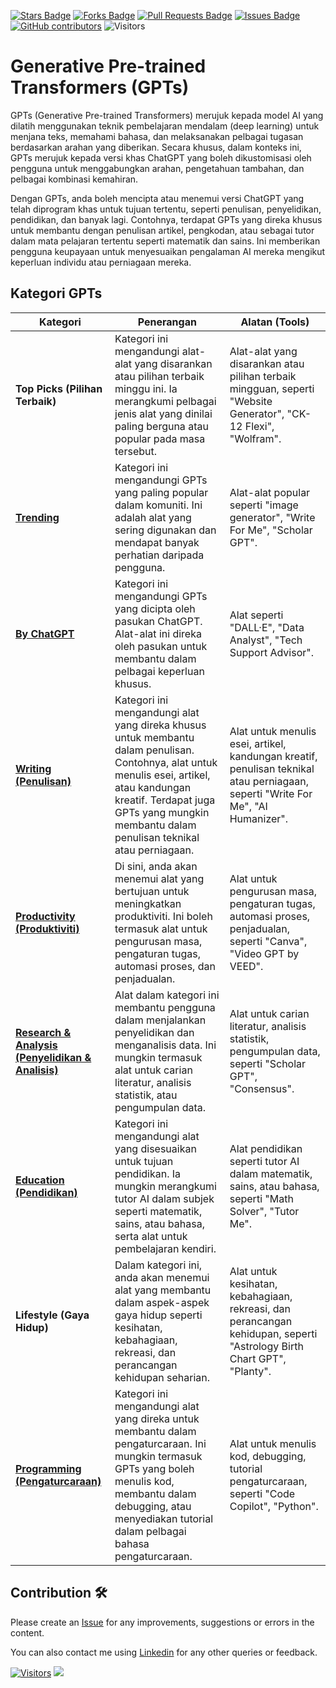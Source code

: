 <a href="https://github.com/drshahizan/ai-tools/stargazers"><img src="https://img.shields.io/github/stars/drshahizan/ai-tools" alt="Stars Badge"/></a>
<a href="https://github.com/drshahizan/ai-tools/network/members"><img src="https://img.shields.io/github/forks/drshahizan/ai-tools" alt="Forks Badge"/></a>
<a href="https://github.com/drshahizan/ai-tools"><img src="https://img.shields.io/github/issues-pr/drshahizan/ai-tools" alt="Pull Requests Badge"/></a>
<a href="https://github.com/drshahizan/ai-tools/issues"><img src="https://img.shields.io/github/issues/drshahizan/ai-tools" alt="Issues Badge"/></a>
<a href="https://github.com/drshahizan/ai-tools/graphs/contributors"><img alt="GitHub contributors" src="https://img.shields.io/github/contributors/drshahizan/ai-tools?color=2b9348"></a>
![Visitors](https://api.visitorbadge.io/api/visitors?path=https%3A%2F%2Fgithub.com%2Fdrshahizan%2Fai-tools&labelColor=%23d9e3f0&countColor=%23697689&style=flat)

# Generative Pre-trained Transformers (GPTs)

GPTs (Generative Pre-trained Transformers) merujuk kepada model AI yang dilatih menggunakan teknik pembelajaran mendalam (deep learning) untuk menjana teks, memahami bahasa, dan melaksanakan pelbagai tugasan berdasarkan arahan yang diberikan. Secara khusus, dalam konteks ini, GPTs merujuk kepada versi khas ChatGPT yang boleh dikustomisasi oleh pengguna untuk menggabungkan arahan, pengetahuan tambahan, dan pelbagai kombinasi kemahiran.

Dengan GPTs, anda boleh mencipta atau menemui versi ChatGPT yang telah diprogram khas untuk tujuan tertentu, seperti penulisan, penyelidikan, pendidikan, dan banyak lagi. Contohnya, terdapat GPTs yang direka khusus untuk membantu dengan penulisan artikel, pengkodan, atau sebagai tutor dalam mata pelajaran tertentu seperti matematik dan sains. Ini memberikan pengguna keupayaan untuk menyesuaikan pengalaman AI mereka mengikut keperluan individu atau perniagaan mereka.

## Kategori GPTs

| Kategori                       | Penerangan                                                                                                                                                         |  Alatan (Tools)                                                                                     |
|------------------------------------|-----------------------------------------------------------------------------------------------------------------------------------------------------------------------|-------------------------------------------------------------------------------------------------------------|
| **Top Picks (Pilihan Terbaik)**    | Kategori ini mengandungi alat-alat yang disarankan atau pilihan terbaik minggu ini. Ia merangkumi pelbagai jenis alat yang dinilai paling berguna atau popular pada masa tersebut. | Alat-alat yang disarankan atau pilihan terbaik mingguan, seperti "Website Generator", "CK-12 Flexi", "Wolfram".|
| **[Trending](trending.md)**                       | Kategori ini mengandungi GPTs yang paling popular dalam komuniti. Ini adalah alat yang sering digunakan dan mendapat banyak perhatian daripada pengguna.                | Alat-alat popular seperti "image generator", "Write For Me", "Scholar GPT". |
|**[By ChatGPT](bychatgpt.md)**	|Kategori ini mengandungi GPTs yang dicipta oleh pasukan ChatGPT. Alat-alat ini direka oleh pasukan untuk membantu dalam pelbagai keperluan khusus.	|Alat seperti "DALL·E", "Data Analyst", "Tech Support Advisor".|
| **[Writing (Penulisan)](writing.md)**            | Kategori ini mengandungi alat yang direka khusus untuk membantu dalam penulisan. Contohnya, alat untuk menulis esei, artikel, atau kandungan kreatif. Terdapat juga GPTs yang mungkin membantu dalam penulisan teknikal atau perniagaan. | Alat untuk menulis esei, artikel, kandungan kreatif, penulisan teknikal atau perniagaan, seperti "Write For Me", "AI Humanizer". |
| **[Productivity (Produktiviti)](productivity.md)**    | Di sini, anda akan menemui alat yang bertujuan untuk meningkatkan produktiviti. Ini boleh termasuk alat untuk pengurusan masa, pengaturan tugas, automasi proses, dan penjadualan. | Alat untuk pengurusan masa, pengaturan tugas, automasi proses, penjadualan, seperti "Canva", "Video GPT by VEED". |
| **[Research & Analysis (Penyelidikan & Analisis)](research.md)** | Alat dalam kategori ini membantu pengguna dalam menjalankan penyelidikan dan menganalisis data. Ini mungkin termasuk alat untuk carian literatur, analisis statistik, atau pengumpulan data. | Alat untuk carian literatur, analisis statistik, pengumpulan data, seperti "Scholar GPT", "Consensus".       |
| **[Education (Pendidikan)](education.md)**         | Kategori ini mengandungi alat yang disesuaikan untuk tujuan pendidikan. Ia mungkin merangkumi tutor AI dalam subjek seperti matematik, sains, atau bahasa, serta alat untuk pembelajaran kendiri. | Alat pendidikan seperti tutor AI dalam matematik, sains, atau bahasa, seperti "Math Solver", "Tutor Me".       |
| **Lifestyle (Gaya Hidup)**         | Dalam kategori ini, anda akan menemui alat yang membantu dalam aspek-aspek gaya hidup seperti kesihatan, kebahagiaan, rekreasi, dan perancangan kehidupan seharian. | Alat untuk kesihatan, kebahagiaan, rekreasi, dan perancangan kehidupan, seperti "Astrology Birth Chart GPT", "Planty". |
| **[Programming (Pengaturcaraan)](programming.md)**   | Kategori ini mengandungi alat yang direka untuk membantu dalam pengaturcaraan. Ini mungkin termasuk GPTs yang boleh menulis kod, membantu dalam debugging, atau menyediakan tutorial dalam pelbagai bahasa pengaturcaraan. | Alat untuk menulis kod, debugging, tutorial pengaturcaraan, seperti "Code Copilot", "Python".                  |

## Contribution 🛠️
Please create an [Issue](https://github.com/drshahizan/ai-tools/issues) for any improvements, suggestions or errors in the content.

You can also contact me using [Linkedin](https://www.linkedin.com/in/drshahizan/) for any other queries or feedback.

[![Visitors](https://api.visitorbadge.io/api/visitors?path=https%3A%2F%2Fgithub.com%2Fdrshahizan&labelColor=%23697689&countColor=%23555555&style=plastic)](https://visitorbadge.io/status?path=https%3A%2F%2Fgithub.com%2Fdrshahizan)
![](https://hit.yhype.me/github/profile?user_id=81284918)

